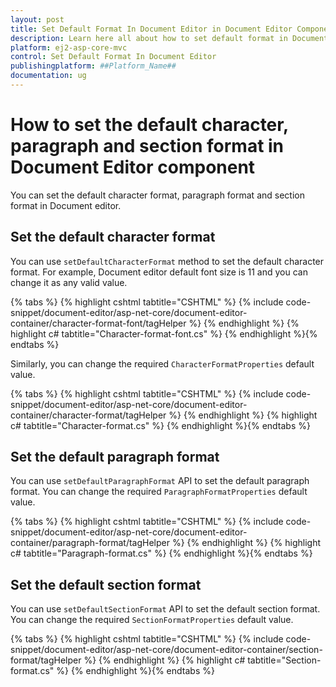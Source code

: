 ```yaml
---
layout: post
title: Set Default Format In Document Editor in Document Editor Component
description: Learn here all about how to set default format in Document Editor in Syncfusion Document Editor component of syncfusion and more.
platform: ej2-asp-core-mvc
control: Set Default Format In Document Editor
publishingplatform: ##Platform_Name##
documentation: ug
---
```



# How to set the default character, paragraph and section format in Document Editor component

You can set the default character format, paragraph format and section format in Document editor.

## Set the default character format

You can use `setDefaultCharacterFormat` method to set the default character format. For example, Document editor default font size is 11 and you can change it as any valid value.


{% tabs %}
{% highlight cshtml tabtitle="CSHTML" %}
{% include code-snippet/document-editor/asp-net-core/document-editor-container/character-format-font/tagHelper %}
{% endhighlight %}
{% highlight c# tabtitle="Character-format-font.cs" %}
{% endhighlight %}{% endtabs %}


Similarly, you can change the required `CharacterFormatProperties` default value.

{% tabs %}
{% highlight cshtml tabtitle="CSHTML" %}
{% include code-snippet/document-editor/asp-net-core/document-editor-container/character-format/tagHelper %}
{% endhighlight %}
{% highlight c# tabtitle="Character-format.cs" %}
{% endhighlight %}{% endtabs %}


## Set the default paragraph format

You can use `setDefaultParagraphFormat` API to set the default paragraph format. You can change the required `ParagraphFormatProperties` default value.


{% tabs %}
{% highlight cshtml tabtitle="CSHTML" %}
{% include code-snippet/document-editor/asp-net-core/document-editor-container/paragraph-format/tagHelper %}
{% endhighlight %}
{% highlight c# tabtitle="Paragraph-format.cs" %}
{% endhighlight %}{% endtabs %}



## Set the default section format

You can use `setDefaultSectionFormat` API to set the default section format. You can change the required `SectionFormatProperties` default value.


{% tabs %}
{% highlight cshtml tabtitle="CSHTML" %}
{% include code-snippet/document-editor/asp-net-core/document-editor-container/section-format/tagHelper %}
{% endhighlight %}
{% highlight c# tabtitle="Section-format.cs" %}
{% endhighlight %}{% endtabs %}

